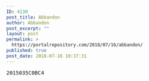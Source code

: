 ```yaml
---
ID: 4130
post_title: Abbandon
author: Abbandon
post_excerpt: ""
layout: post
permalink: >
  https://portalrepository.com/2018/07/16/abbandon/
published: true
post_date: 2018-07-16 10:37:31
---
```

<pre>2015035C0BC4</pre>